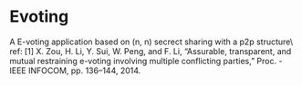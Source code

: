 # Evoting

A E-voting application based on (n, n) secrect sharing with a p2p structure\\
ref: [1] X. Zou, H. Li, Y. Sui, W. Peng, and F. Li, “Assurable, transparent, and mutual restraining e-voting involving multiple conflicting parties,” Proc. - IEEE INFOCOM, pp. 136–144, 2014.

